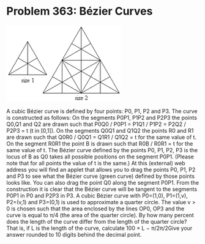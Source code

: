 # Problem 363: Bézier Curves

![problem](problem.gif)

A cubic Bézier curve is defined by four points: P0, P1, P2 and P3. The
curve is constructed as follows: On the segments P0P1, P1P2 and P2P3 the
points Q0,Q1 and Q2 are drawn such that P0Q0 / P0P1 = P1Q1 / P1P2 = P2Q2
/ P2P3 = t (t in \[0,1\]). On the segments Q0Q1 and Q1Q2 the points R0
and R1 are drawn such that Q0R0 / Q0Q1 = Q1R1 / Q1Q2 = t for the same
value of t. On the segment R0R1 the point B is drawn such that R0B /
R0R1 = t for the same value of t. The Bézier curve defined by the points
P0, P1, P2, P3 is the locus of B as Q0 takes all possible positions on
the segment P0P1. (Please note that for all points the value of t is the
same.) At this (external) web address you will find an applet that
allows you to drag the points P0, P1, P2 and P3 to see what the Bézier
curve (green curve) defined by those points looks like. You can also
drag the point Q0 along the segment P0P1. From the construction it is
clear that the Bézier curve will be tangent to the segments P0P1 in P0
and P2P3 in P3. A cubic Bézier curve with P0=(1,0), P1=(1,v), P2=(v,1)
and P3=(0,1) is used to approximate a quarter circle. The value v &gt; 0
is chosen such that the area enclosed by the lines OP0, OP3 and the
curve is equal to π/4 (the area of the quarter circle). By how many
percent does the length of the curve differ from the length of the
quarter circle? That is, if L is the length of the curve, calculate 100
× L − π/2π/2Give your answer rounded to 10 digits behind the decimal
point.